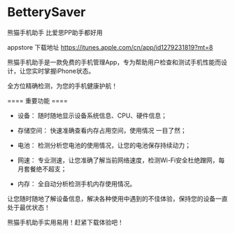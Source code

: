 # BetterySaver
熊猫手机助手 比爱思PP助手都好用

appstore 下载地址 https://itunes.apple.com/cn/app/id1279231819?mt=8


熊猫手机助手是一款免费的手机管理App，专为帮助用户检查和测试手机性能而设计，让您实时掌握iPhone状态。

全方位精确检测，为您的手机健康护航！

==== 重要功能 ====

- 设备：
随时随地显示设备系统信息、CPU、硬件信息；

- 存储空间：
快速准确查看内存占用空间，使用情况
一目了然；

- 电池：
检测分析您电池的使用情况，让您的电池保存持续动力；

- 网速：
专业测速，让您准确了解当前网络速度，检测Wi-Fi安全杜绝蹭网，每月套餐绝不超支； 

- 内存：
全自动分析检测手机内存使用情况。

让您随时随地了解设备信息，解决各种使用中遇到的不佳体验，保持您的设备一直处于最优状态！

熊猫手机助手实用易用！赶紧下载体验吧！
